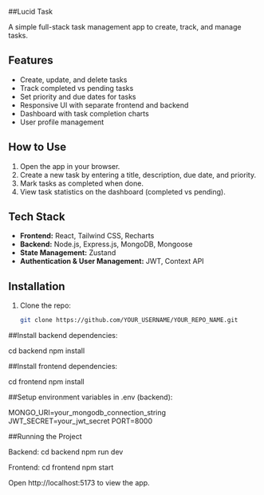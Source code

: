 ##Lucid Task

A simple full-stack task management app to create, track, and manage tasks.

## Features

- Create, update, and delete tasks
- Track completed vs pending tasks
- Set priority and due dates for tasks
- Responsive UI with separate frontend and backend
- Dashboard with task completion charts
- User profile management

## How to Use

1. Open the app in your browser.
2. Create a new task by entering a title, description, due date, and priority.
3. Mark tasks as completed when done.
4. View task statistics on the dashboard (completed vs pending).

## Tech Stack

- **Frontend:** React, Tailwind CSS, Recharts
- **Backend:** Node.js, Express.js, MongoDB, Mongoose
- **State Management:** Zustand
- **Authentication & User Management:** JWT, Context API

## Installation

1. Clone the repo:  
   ```bash
   git clone https://github.com/YOUR_USERNAME/YOUR_REPO_NAME.git

##Install backend dependencies:

cd backend
npm install

##Install frontend dependencies:

cd frontend
npm install

##Setup environment variables in .env (backend):

MONGO_URI=your_mongodb_connection_string
JWT_SECRET=your_jwt_secret
PORT=8000

##Running the Project

Backend:
cd backend
npm run dev

Frontend:
cd frontend
npm start


Open http://localhost:5173 to view the app.
